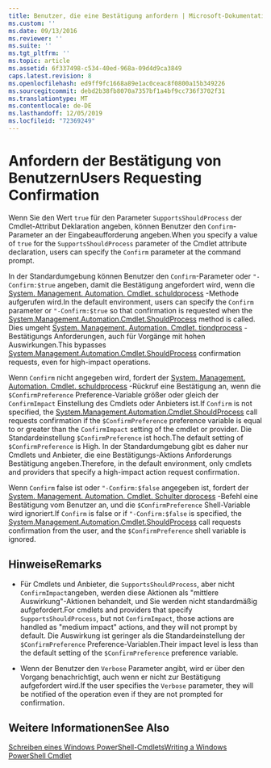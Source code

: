 ```yaml
---
title: Benutzer, die eine Bestätigung anfordern | Microsoft-Dokumentation
ms.custom: ''
ms.date: 09/13/2016
ms.reviewer: ''
ms.suite: ''
ms.tgt_pltfrm: ''
ms.topic: article
ms.assetid: 6f337498-c534-40ed-968a-09d4d9ca3849
caps.latest.revision: 8
ms.openlocfilehash: ed9ff9fc1668a89e1ac0ceac8f0800a15b349226
ms.sourcegitcommit: debd2b38fb8070a7357bf1a4bf9cc736f3702f31
ms.translationtype: MT
ms.contentlocale: de-DE
ms.lasthandoff: 12/05/2019
ms.locfileid: "72369249"
---
```

# <a name="users-requesting-confirmation"></a><span data-ttu-id="f9aa6-102">Anfordern der Bestätigung von Benutzern</span><span class="sxs-lookup"><span data-stu-id="f9aa6-102">Users Requesting Confirmation</span></span>

<span data-ttu-id="f9aa6-103">Wenn Sie den Wert `true` für den Parameter `SupportsShouldProcess` der Cmdlet-Attribut Deklaration angeben, können Benutzer den `Confirm`-Parameter an der Eingabeaufforderung angeben.</span><span class="sxs-lookup"><span data-stu-id="f9aa6-103">When you specify a value of `true` for the `SupportsShouldProcess` parameter of the Cmdlet attribute declaration, users can specify the `Confirm` parameter at the command prompt.</span></span>

<span data-ttu-id="f9aa6-104">In der Standardumgebung können Benutzer den `Confirm`-Parameter oder `"-Confirm:$true` angeben, damit die Bestätigung angefordert wird, wenn die [System. Management. Automation. Cmdlet. schuldprocess](/dotnet/api/System.Management.Automation.Cmdlet.ShouldProcess) -Methode aufgerufen wird.</span><span class="sxs-lookup"><span data-stu-id="f9aa6-104">In the default environment, users can specify the `Confirm` parameter or `"-Confirm:$true` so that confirmation is requested when the [System.Management.Automation.Cmdlet.ShouldProcess](/dotnet/api/System.Management.Automation.Cmdlet.ShouldProcess) method is called.</span></span> <span data-ttu-id="f9aa6-105">Dies umgeht [System. Management. Automation. Cmdlet. tiondprocess](/dotnet/api/System.Management.Automation.Cmdlet.ShouldProcess) -Bestätigungs Anforderungen, auch für Vorgänge mit hohen Auswirkungen.</span><span class="sxs-lookup"><span data-stu-id="f9aa6-105">This bypasses [System.Management.Automation.Cmdlet.ShouldProcess](/dotnet/api/System.Management.Automation.Cmdlet.ShouldProcess) confirmation requests, even for high-impact operations.</span></span>

<span data-ttu-id="f9aa6-106">Wenn `Confirm` nicht angegeben wird, fordert der [System. Management. Automation. Cmdlet. schuldprocess](/dotnet/api/System.Management.Automation.Cmdlet.ShouldProcess) -Rückruf eine Bestätigung an, wenn die `$ConfirmPreference` Preference-Variable größer oder gleich der `ConfirmImpact` Einstellung des Cmdlets oder Anbieters ist.</span><span class="sxs-lookup"><span data-stu-id="f9aa6-106">If `Confirm` is not specified, the [System.Management.Automation.Cmdlet.ShouldProcess](/dotnet/api/System.Management.Automation.Cmdlet.ShouldProcess) call requests confirmation if the `$ConfirmPreference` preference variable is equal to or greater than the `ConfirmImpact` setting of the cmdlet or provider.</span></span> <span data-ttu-id="f9aa6-107">Die Standardeinstellung `$ConfirmPreference` ist hoch.</span><span class="sxs-lookup"><span data-stu-id="f9aa6-107">The default setting of `$ConfirmPreference` is High.</span></span> <span data-ttu-id="f9aa6-108">In der Standardumgebung gibt es daher nur Cmdlets und Anbieter, die eine Bestätigungs-Aktions Anforderungs Bestätigung angeben.</span><span class="sxs-lookup"><span data-stu-id="f9aa6-108">Therefore, in the default environment, only cmdlets and providers that specify a high-impact action request confirmation.</span></span>

<span data-ttu-id="f9aa6-109">Wenn `Confirm` false ist oder `"-Confirm:$false` angegeben ist, fordert der [System. Management. Automation. Cmdlet. Schulter dprocess](/dotnet/api/System.Management.Automation.Cmdlet.ShouldProcess) -Befehl eine Bestätigung vom Benutzer an, und die `$ConfirmPreference` Shell-Variable wird ignoriert.</span><span class="sxs-lookup"><span data-stu-id="f9aa6-109">If `Confirm` is false or if `"-Confirm:$false` is specified, the [System.Management.Automation.Cmdlet.ShouldProcess](/dotnet/api/System.Management.Automation.Cmdlet.ShouldProcess) call requests confirmation from the user, and the `$ConfirmPreference` shell variable is ignored.</span></span>

## <a name="remarks"></a><span data-ttu-id="f9aa6-110">Hinweise</span><span class="sxs-lookup"><span data-stu-id="f9aa6-110">Remarks</span></span>

- <span data-ttu-id="f9aa6-111">Für Cmdlets und Anbieter, die `SupportsShouldProcess`, aber nicht `ConfirmImpact`angeben, werden diese Aktionen als "mittlere Auswirkung"-Aktionen behandelt, und Sie werden nicht standardmäßig aufgefordert.</span><span class="sxs-lookup"><span data-stu-id="f9aa6-111">For cmdlets and providers that specify `SupportsShouldProcess`, but not `ConfirmImpact`, those actions are handled as "medium impact" actions, and they will not prompt by default.</span></span> <span data-ttu-id="f9aa6-112">Die Auswirkung ist geringer als die Standardeinstellung der `$ConfirmPreference` Preference-Variablen.</span><span class="sxs-lookup"><span data-stu-id="f9aa6-112">Their impact level is less than the default setting of the `$ConfirmPreference` preference variable.</span></span>

- <span data-ttu-id="f9aa6-113">Wenn der Benutzer den `Verbose` Parameter angibt, wird er über den Vorgang benachrichtigt, auch wenn er nicht zur Bestätigung aufgefordert wird.</span><span class="sxs-lookup"><span data-stu-id="f9aa6-113">If the user specifies the `Verbose` parameter, they will be notified of the operation even if they are not prompted for confirmation.</span></span>

## <a name="see-also"></a><span data-ttu-id="f9aa6-114">Weitere Informationen</span><span class="sxs-lookup"><span data-stu-id="f9aa6-114">See Also</span></span>

[<span data-ttu-id="f9aa6-115">Schreiben eines Windows PowerShell-Cmdlets</span><span class="sxs-lookup"><span data-stu-id="f9aa6-115">Writing a Windows PowerShell Cmdlet</span></span>](./writing-a-windows-powershell-cmdlet.md)
